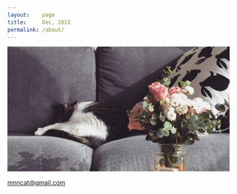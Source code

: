 ```yaml
---
layout:    page
title:     Dec, 2015
permalink: /about/
---
```


![](/images/IMG_0387.png)

mnncat@gmail.com

